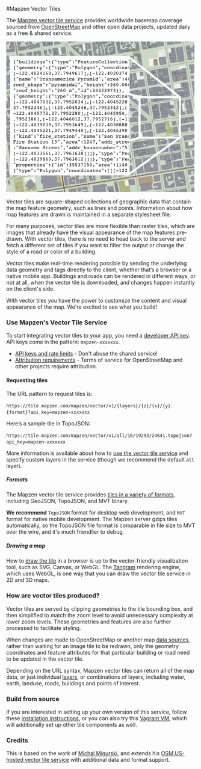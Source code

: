 #Mapzen Vector Tiles

The [Mapzen vector tile service](https://mapzen.com/projects/vector-tiles) provides worldwide basemap coverage sourced from [OpenStreetMap](www.openstreetmap.org) and other open data projects, updated daily as a free & shared service.

![Contents of an example vector tile](images/vector-tile-example.png)

Vector tiles are square-shaped collections of geographic data that contain the map feature geometry, such as lines and points. Information about how map features are drawn is maintained in a separate stylesheet file.

For many purposes, vector tiles are more flexible than raster tiles, which are images that already have the visual appearance of the map features pre-drawn. With vector tiles, there is no need to head back to the server and fetch a different set of tiles if you want to filter the output or change the style of a road or color of a building.

Vector tiles make real-time rendering possible by sending the underlying data geometry and tags directly to the client, whether that’s a browser or a native mobile app. Buildings and roads can be rendered in different ways, or not at all, when the vector tile is downloaded, and changes happen instantly on the client's side.

With vector tiles you have the power to customize the content and visual appearance of the map. We're excited to see what you build!

### Use Mapzen's Vector Tile Service

To start integrating vector tiles to your app, you need a [developer API key](https://mapzen.com/developers). API keys come in the pattern: `mapzen-xxxxxxx`.

* [API keys and rate limits](api-keys-and-rate-limits.md) - Don't abuse the shared service!
* [Attribution requirements](attribution.md) - Terms of service for OpenStreetMap and other projects require attribution.

#### Requesting tiles

The URL pattern to request tiles is:

`https://tile.mapzen.com/mapzen/vector/v1/{layers}/{z}/{x}/{y}.{format}?api_key=mapzen-xxxxxxx`

Here’s a sample tile in TopoJSON:

`https://tile.mapzen.com/mapzen/vector/v1/all/16/19293/24641.topojson?api_key=mapzen-xxxxxxx`

More information is available about how to [use the vector tile service](use-service.md) and specify custom layers in the service (though we recommend the default `all` layer).

##### Formats

The Mapzen vector tile service provides [tiles in a variety of formats](use-service.md#formats), including GeoJSON, TopoJSON, and MVT binary.

**We recommend** `TopoJSON` format for desktop web development, and `MVT` format for native mobile development. The Mapzen server gzips tiles automatically, so the TopoJSON file format is comparable in file size to MVT over the wire, and it's much friendlier to debug.

##### Drawing a map

How to [draw the tile](display-tiles.md) in a browser is up to the vector-friendly visualization tool, such as SVG, Canvas, or WebGL. The [Tangram](https://mapzen.com/projects/tangram) rendering engine, which uses WebGL, is one way that you can draw the vector tile service in 2D and 3D maps.

### How are vector tiles produced?

Vector tiles are served by clipping geometries to the tile bounding box, and then simplified to match the zoom level to avoid unnecessary complexity at lower zoom levels. These geometries and features are also further processed to facilitate styling.

When changes are made to OpenStreetMap or another map [data sources](data-sources.md), rather than waiting for an image tile to be redrawn, only the geometry coordinates and feature attributes for that particular building or road need to be updated in the vector tile.

Depending on the URL syntax, Mapzen vector tiles can return all of the map data, or just individual [layers](layers.md), or combinations of layers, including water, earth, landuse, roads, buildings and points of interest.


### Build from source

If you are interested in setting up your own version of this service, follow these [installation instructions](https://github.com/mapzen/vector-datasource/wiki/Mapzen-Vector-Tile-Service), or you can also try this [Vagrant VM](https://github.com/mapzen/vagrant-tiles), which will additionally set up other tile components as well.

### Credits

This is based on the work of [Michal Migurski](http://mike.teczno.com/), and extends his [OSM.US-hosted vector tile service](http://openstreetmap.us/~migurski/vector-datasource/) with additional data and format support.
